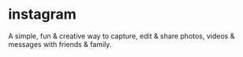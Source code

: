 # instagram
 A simple, fun &amp; creative way to capture, edit &amp; share photos, videos &amp; messages with friends &amp; family.
